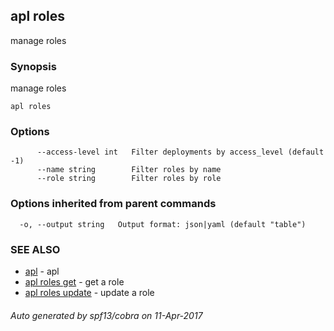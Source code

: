 ## apl roles

manage roles

### Synopsis


manage roles

```
apl roles
```

### Options

```
      --access-level int   Filter deployments by access_level (default -1)
      --name string        Filter roles by name
      --role string        Filter roles by role
```

### Options inherited from parent commands

```
  -o, --output string   Output format: json|yaml (default "table")
```

### SEE ALSO
* [apl](apl.md)	 - apl
* [apl roles get](apl_roles_get.md)	 - get a role
* [apl roles update](apl_roles_update.md)	 - update a role

###### Auto generated by spf13/cobra on 11-Apr-2017
